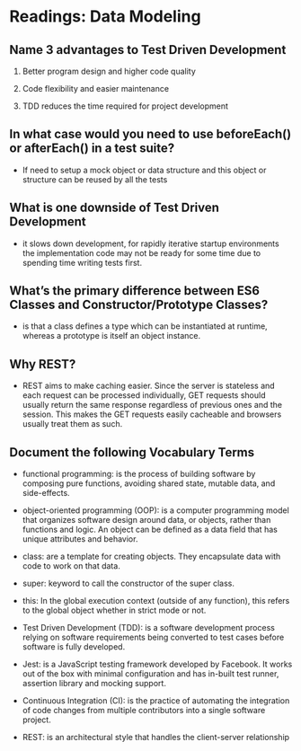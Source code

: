 # Readings: Data Modeling

## Name 3 advantages to Test Driven Development

1. Better program design and higher code quality

2. Code flexibility and easier maintenance

3. TDD reduces the time required for project development

## In what case would you need to use beforeEach() or afterEach() in a test suite?

* If need to setup a mock object or data structure and this object or structure can be reused by all the tests

## What is one downside of Test Driven Development

* it slows down development, for rapidly iterative startup environments the implementation code may not be ready for some time due to spending time writing tests first.

## What’s the primary difference between ES6 Classes and Constructor/Prototype Classes?

* is that a class defines a type which can be instantiated at runtime, whereas a prototype is itself an object instance.

## Why REST?

* REST aims to make caching easier. Since the server is stateless and each request can be processed individually, GET requests should usually return the same response regardless of previous ones and the session. This makes the GET requests easily cacheable and browsers usually treat them as such.

## Document the following Vocabulary Terms

* functional programming: is the process of building software by composing pure functions, avoiding shared state, mutable data, and side-effects.

* object-oriented programming (OOP):  is a computer programming model that organizes software design around data, or objects, rather than functions and logic. An object can be defined as a data field that has unique attributes and behavior.

* class: are a template for creating objects. They encapsulate data with code to work on that data.

* super: keyword to call the constructor of the super class.

* this: In the global execution context (outside of any function), this refers to the global object whether in strict mode or not.

* Test Driven Development (TDD): is a software development process relying on software requirements being converted to test cases before software is fully developed.

* Jest: is a JavaScript testing framework developed by Facebook. It works out of the box with minimal configuration and has in-built test runner, assertion library and mocking support.

* Continuous Integration (CI): is the practice of automating the integration of code changes from multiple contributors into a single software project.

* REST: is an architectural style that handles the client-server relationship
